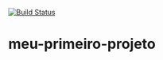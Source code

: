 [![Build Status](https://travis-ci.org/rgmichael/meu-primeiro-projeto.svg?branch=master)](https://travis-ci.org/rgmichael/meu-primeiro-projeto)
# meu-primeiro-projeto